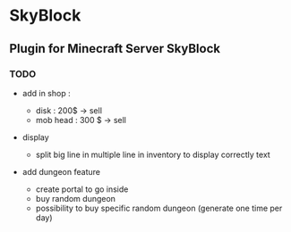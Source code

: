 # SkyBlock

## Plugin for Minecraft Server SkyBlock

### TODO

- add in shop :
    - disk : 200$ -> sell
    - mob head : 300 $ -> sell

- display
    - split big line in multiple line in inventory to display correctly text

- add dungeon feature
    - create portal to go inside
    - buy random dungeon
    - possibility to buy specific random dungeon (generate one time per day)

  
